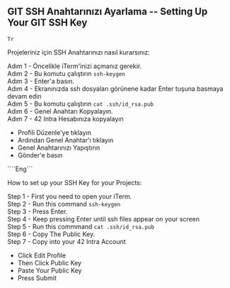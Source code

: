 ##  GIT SSH Anahtarınızı Ayarlama -- Setting Up Your GIT SSH Key
```Tr```

Projeleriniz için SSH Anahtarınızı nasıl kurarsınız:

Adım 1 - Öncelikle iTerm'inizi açmanız gerekir. <br>
Adım 2 - Bu komutu çalıştırın `ssh-keygen` <br>
Adım 3 - Enter'a basın. <br>
Adım 4 - Ekranınızda ssh dosyaları görünene kadar Enter tuşuna basmaya devam edin <br>
Adım 5 - Bu komutu çalıştırın `cat .ssh/id_rsa.pub` <br>
Adım 6 - Genel Anahtarı Kopyalayın. <br>
Adım 7 - 42 Intra Hesabınıza kopyalayın
- Profili Düzenle'ye tıklayın
- Ardından Genel Anahtar'ı tıklayın
- Genel Anahtarınızı Yapıştırın
- Gönder'e basın

````Eng```

How to set up your SSH Key for your Projects:

Step 1 - First you need to open your iTerm. <br>
Step 2 - Run this command `ssh-keygen ` <br>
Step 3 - Press Enter. <br>
Step 4 - Keep pressing Enter until ssh files appear on your screen <br>
Step 5 - Run this commmand `cat .ssh/id_rsa.pub` <br>
Step 6 - Copy The Public Key. <br>
Step 7 - Copy into your 42 Intra Account
- Click Edit Profile
- Then Click Public Key
- Paste Your Public Key
- Press Submit
